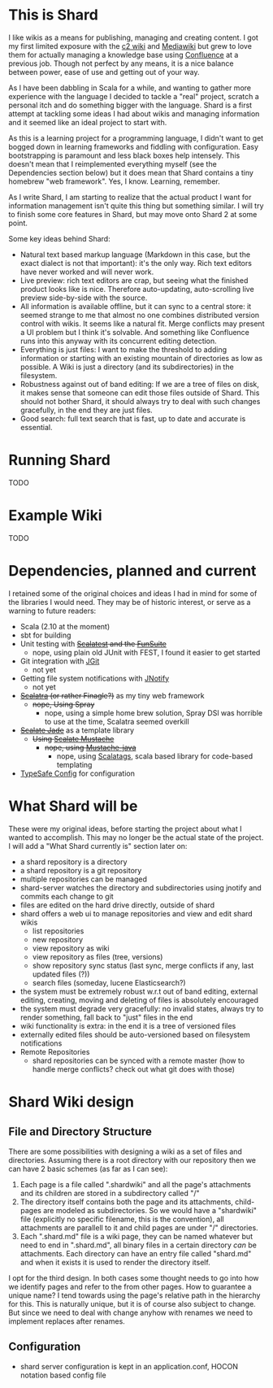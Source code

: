 # This is Shard
I like wikis as a means for publishing, managing and creating content. I got my first limited exposure with
the [c2 wiki](http://c2.com/cgi/wiki) and [Mediawiki](https://www.mediawiki.org/wiki/MediaWiki) but grew to
love them for actually managing a knowledge base using [Confluence](https://www.atlassian.com/software/confluence)
at a previous job. Though not perfect by any means, it is a nice balance between power, ease of use and getting out
of your way.

As I have been dabbling in Scala for a while, and wanting to gather more experience with the language I decided to
tackle a "real" project, scratch a personal itch and do something bigger with the language. Shard is a first attempt
at tackling some ideas I had about wikis and managing information and it seemed like an ideal project to start with.

As this is a learning project for a programming language, I didn't want to get bogged down in learning frameworks and
fiddling with configuration. Easy bootstrapping is paramount and less black boxes help intensely. This doesn't mean that
I reimplemented everything myself (see the Dependencies section below) but it does mean that Shard contains a tiny
homebrew "web framework". Yes, I know. Learning, remember.

As I write Shard, I am starting to realize that the actual product I want for information management isn't quite this
thing but something similar. I will try to finish some core features in Shard, but may move onto Shard 2 at some point.

Some key ideas behind Shard:
- Natural text based markup language (Markdown in this case, but the exact dialect is not that important): it's the only
way. Rich text editors have never worked and will never work.
- Live preview: rich text editors are crap, but seeing what the finished product looks like is nice. Therefore
auto-updating, auto-scrolling live preview side-by-side with the source.
- All information is available offline, but it can sync to a central store: it seemed strange to me that almost no one
combines distributed version control with wikis. It seems like a natural fit. Merge conflicts may present a UI problem
but I think it's solvable. And something like Confluence runs into this anyway with its concurrent editing detection.
- Everything is just files: I want to make the threshold to adding information or starting with an existing mountain
of directories as low as possible. A Wiki is just a directory (and its subdirectories) in the filesystem.
- Robustness against out of band editing: If we are a tree of files on disk, it makes sense that someone can edit those
files outside of Shard. This should not bother Shard, it should always try to deal with such changes gracefully, in the
end they are just files.
- Good search: full text search that is fast, up to date and accurate is essential.

# Running Shard

TODO

# Example Wiki

TODO

# Dependencies, planned and current
I retained some of the original choices and ideas I had in mind for some of the libraries I would need. They may be of
historic interest, or serve as a warning to future readers:
- Scala (2.10 at the moment)
- sbt for building
- Unit testing with ~~[Scalatest](http://www.scalatest.org/) and the [FunSuite](http://www.scalatest.org/getting_started_with_fun_suite)~~
  - nope, using plain old JUnit with FEST, I found it easier to get started
- Git integration with [JGit](http://eclipse.org/jgit/)
  - not yet
- Getting file system notifications with [JNotify](http://jnotify.sourceforge.net/)
  - not yet
- ~~[Scalatra](https://github.com/scalatra/scalatra) (or rather Finagle?)~~ as my tiny web framework
  - ~~nope, Using Spray~~
    - nope, using a simple home brew solution, Spray DSl was horrible to use at the time, Scalatra seemed overkill
- ~~[Scalate Jade](http://scalate.fusesource.org/documentation/jade.html)~~ as a template library
  - ~~Using [Scalate Mustache](https://scalate.github.io/scalate/documentation/mustache.html#features)~~
    - ~~nope, using [Mustache-java](https://github.com/spullara/mustache.java)~~
      - nope, using [Scalatags](https://github.com/lihaoyi/scalatags), scala based library for code-based templating
- [TypeSafe Config](https://github.com/typesafehub/config) for configuration

# What Shard will be
These were my original ideas, before starting the project about what I wanted to accomplish. This may no longer be the
actual state of the project. I will add a "What Shard currently is" section later on:
- a shard repository is a directory
- a shard repository is a git   repository
- multiple repositories can be managed
- shard-server watches the directory and subdirectories using jnotify and commits each change to git
- files are edited on the hard drive directly, outside of shard
- shard offers a web ui to manage repositories and view and edit shard wikis
  - list repositories
  - new repository
  - view repository as wiki
  - view repository as files (tree, versions)
  - show repository sync status (last sync, merge conflicts if any, last updated files (?))
  - search files (someday, lucene Elasticsearch?)
- the system must be extremely robust w.r.t out of band editing, external editing, creating, moving and deleting of files is absolutely encouraged
- the system must degrade very gracefully: no invalid states, always try to render something, fall back to "just" files in the end
- wiki functionality is extra: in the end it is a tree of versioned files
- externally edited files should be auto-versioned based on filesystem notifications 
- Remote Repositories
  - shard repositories can be synced with a remote master (how to handle merge conflicts? check out what git does with those)

# Shard Wiki design
## File and Directory Structure
There are some possibilities with designing a wiki as a set of files and directories. Assuming there is a root directory with our repository then we can have 2 basic schemes (as far as I can see):

1. Each page is a file called "<filename>.shardwiki" and all the page's attachments and its children are stored in a subdirectory called "<filename>/"
2. The directory itself contains both the page and its attachments, child-pages are modeled as subdirectories. So we would have a "shardwiki" file (explicitly no specific filename, this is the convention), all attachments are parallell to it and child pages are under "<childpage>/" directories.
3. Each ".shard.md" file is a wiki page, they can be named whatever but need to end in ".shard.md", 
   all binary files in a certain directory _can_ be attachments. Each directory can have an entry file called "shard.md" 
   and when it exists it is used to render the directory itself. 

I opt for the third design. In both cases some thought needs to go into how we identify pages and refer to the from other pages. How to guarantee a unique name? I tend towards using the page's relative path in the hierarchy for this. This is naturally unique, but it is of course also subject to change. But since we need to deal with change anyhow with renames we need to implement replaces after renames.

## Configuration
* shard server configuration is kept in an application.conf, HOCON notation based config file
